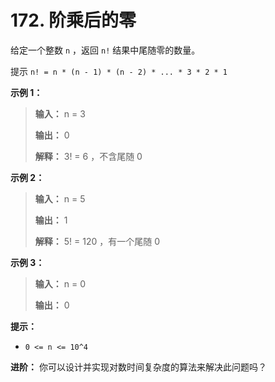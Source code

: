 # 172. 阶乘后的零

给定一个整数 `n` ，返回 `n!` 结果中尾随零的数量。

提示 `n! = n * (n - 1) * (n - 2) * ... * 3 * 2 * 1`

**示例 1：**

> **输入：** n = 3
>
> **输出：** 0
>
> **解释：** 3\! = 6 ，不含尾随 0

**示例 2：**

> **输入：** n = 5
>
> **输出：** 1
>
> **解释：** 5\! = 120 ，有一个尾随 0

**示例 3：**

> **输入：** n = 0
>
> **输出：** 0

**提示：**

*   `0 <= n <= 10^4`

**进阶：** 你可以设计并实现对数时间复杂度的算法来解决此问题吗？